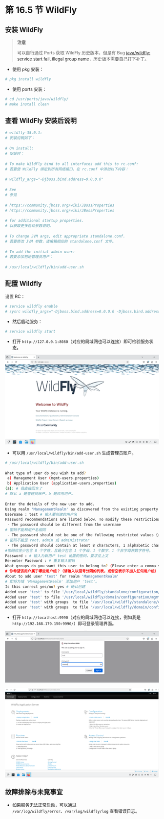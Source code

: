 # 第 16.5 节 WildFly

## 安装 WildFly

>**注意**
>
>可以自行通过 Ports 获取 WildFly 历史版本，但是有 Bug [java/wildfly: service start fail, illegal group name](https://bugs.freebsd.org/bugzilla/show_bug.cgi?id=285956)，历史版本需要自己打下补丁。

- 使用 pkg 安装：

```sh
# pkg install wildfly
```

- 使用 ports 安装：

```sh
# cd /usr/ports/java/wildfly/ 
# make install clean
```

## 查看 WildFly 安装后说明

```sh
# wildfly-35.0.1:
# 安装说明如下：

# On install:
# 安装时：

# To make WildFly bind to all interfaces add this to rc.conf:
# 若要使 WildFly 绑定到所有网络接口，在 rc.conf 中添加以下内容：

# wildfly_args="-Djboss.bind.address=0.0.0.0"

# See
# 参见

# https://community.jboss.org/wiki/JBossProperties
# https://community.jboss.org/wiki/JBossProperties

# for additional startup properties.
# 以获取更多启动参数说明。

# To change JVM args, edit appropriate standalone.conf.
# 若要修改 JVM 参数，请编辑相应的 standalone.conf 文件。

# To add the initial admin user:
# 若要添加初始管理员用户：

# /usr/local/wildfly/bin/add-user.sh
```

## 配置 Wildfly

设置 RC：

```sh
# service wildfly enable
# sysrc wildfly_args="-Djboss.bind.address=0.0.0.0 -Djboss.bind.address.management=0.0.0.0"
```

- 然后启动服务：

```sh
# service wildfly start
```

- 打开 `http://127.0.0.1:8080`（对应的局域网也可以连接）即可检验服务状态。

![](../.gitbook/assets/wildfly1.png)

- 可以用 `/usr/local/wildfly/bin/add-user.sh` 生成管理员账户。

```sh
# /usr/local/wildfly/bin/add-user.sh

What type of user do you wish to add?
 a) Management User (mgmt-users.properties)
 b) Application User (application-users.properties)
(a): # 我直接回车了
# 默认 a 是管理员账户。b 是应用用户。

Enter the details of the new user to add.
Using realm 'ManagementRealm' as discovered from the existing property files.
Username : test # 输入要创建的用户名
Password recommendations are listed below. To modify these restrictions edit the add-user.properties configuration file.
 - The password should be different from the username 
# 密码不能和用户名相同
 - The password should not be one of the following restricted values {root, admin, administrator} 
# 密码不能是 root、admin 或 administrator
 - The password should contain at least 8 characters, 1 alphabetic character(s), 1 digit(s), 1 non-alphanumeric symbol(s)
#密码应至少包含 8 个字符，且最少包含 1 个字母、1 个数字、1 个非字母非数字符号。
Password : # 输入为新用户 test 设置的密码，要求见上文
Re-enter Password : # 重复输入密码
What groups do you want this user to belong to? (Please enter a comma separated list, or leave blank for none)[  ]: # 我直接回车了
# 你希望该用户属于哪些用户组？（请输入以逗号分隔的列表，或留空表示不加入任何用户组）[  ]：
About to add user 'test' for realm 'ManagementRealm'
# 即将为域 'ManagementRealm' 添加用户 'test'。
Is this correct yes/no? yes # 确认创建
Added user 'test' to file '/usr/local/wildfly/standalone/configuration/mgmt-users.properties'
Added user 'test' to file '/usr/local/wildfly/domain/configuration/mgmt-users.properties'
Added user 'test' with groups  to file '/usr/local/wildfly/standalone/configuration/mgmt-groups.properties'
Added user 'test' with groups  to file '/usr/local/wildfly/domain/configuration/mgmt-groups.properties'
```

- 打开 `http://localhost:9990`（对应的局域网也可以连接，例如我是 `http://192.168.179.150:9990/`）即可登录管理界面。

![](../.gitbook/assets/wildfly2.png)


![](../.gitbook/assets/wildfly3.png)


## 故障排除与未竟事宜

- 如果服务无法正常启动，可以通过 `/var/log/wildfly/error`、`/var/log/wildfly/log` 查看错误日志。
